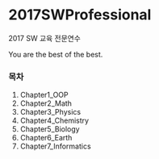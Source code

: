 # 2017SWProfessional
2017 SW 교육 전문연수

You are the best of the best.

### 목차
  1. Chapter1_OOP
  2. Chapter2_Math
  3. Chapter3_Physics
  4. Chapter4_Chemistry
  5. Chapter5_Biology
  6. Chapter6_Earth
  7. Chapter7_Informatics
  
